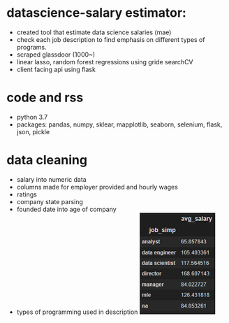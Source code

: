 # datascience-salary estimator:
* created tool that estimate data science salaries (mae)
* check each job description to find emphasis on different types of programs.
* scraped glassdoor (1000~)
* linear lasso, random forest regressions using gride searchCV
* client facing api using flask

# code and rss
* python 3.7
* packages: pandas, numpy, sklear, mapplotlib, seaborn, selenium, flask, json, pickle


# data cleaning
* salary into numeric data
* columns made for employer provided and hourly wages
* ratings
* company state parsing
* founded date into age of company
* types of programming used in description
![alt text](https://github.com/Kim-matthew-0422/datascience-salary/blob/main/avgsalary.png "average salary")
